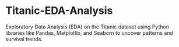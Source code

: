 # Titanic-EDA-Analysis
Exploratory Data Analysis (EDA) on the Titanic dataset using Python libraries like Pandas, Matplotlib, and Seaborn to uncover patterns and survival trends.
